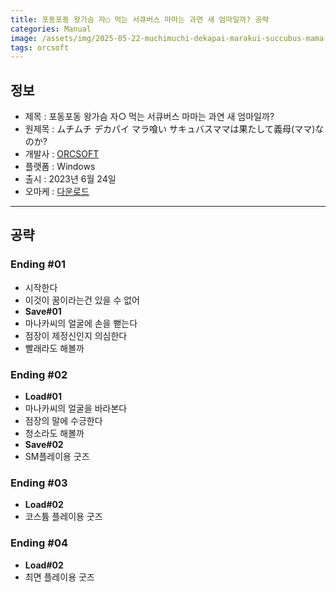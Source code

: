 ```yaml
---
title: 포동포동 왕가슴 자○ 먹는 서큐버스 마마는 과연 새 엄마일까? 공략
categories: Manual
image: /assets/img/2025-05-22-muchimuchi-dekapai-marakui-succubus-mama-1.jpg
tags: orcsoft 
---
```


## 정보

* 제목 : 포동포동 왕가슴 자○ 먹는 서큐버스 마마는 과연 새 엄마일까?
* 원제목 : ムチムチ デカパイ マラ喰い サキュバスママは果たして義母(ママ)なのか?
* 개발사 : [ORCSOFT](/tags/orcsoft)
* 플랫폼 : Windows
* 출시 : 2023년 6월 24일
* 오마케 : [다운로드](/assets/omake/muchimuchi-dekapai-marakui-succubus-mama.zip)

---
## 공략

### Ending #01

* 시작한다
* 이것이 꿈이라는건 있을 수 없어
* **Save#01**
* 마나카씨의 얼굴에 손을 뻗는다
* 점장이 제정신인지 의심한다
* 빨래라도 해볼까

### Ending #02

* **Load#01**
* 마나카씨의 얼굴을 바라본다
* 점장의 말에 수긍한다
* 청소라도 해볼까
* **Save#02**
* SM플레이용 굿즈

### Ending #03

* **Load#02**
* 코스튬 플레이용 굿즈

### Ending #04

* **Load#02**
* 최면 플레이용 굿즈